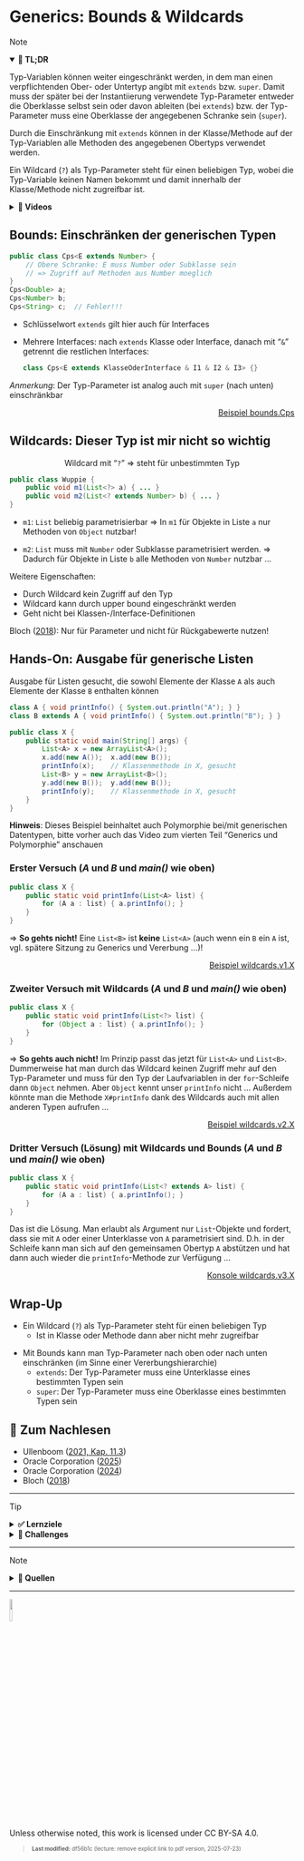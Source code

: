 # Generics: Bounds & Wildcards

> [!NOTE]
>
> <details open>
>
> <summary><strong>🎯 TL;DR</strong></summary>
>
> Typ-Variablen können weiter eingeschränkt werden, in dem man einen
> verpflichtenden Ober- oder Untertyp angibt mit `extends` bzw. `super`.
> Damit muss der später bei der Instantiierung verwendete Typ-Parameter
> entweder die Oberklasse selbst sein oder davon ableiten (bei
> `extends`) bzw. der Typ-Parameter muss eine Oberklasse der angegebenen
> Schranke sein (`super`).
>
> Durch die Einschränkung mit `extends` können in der Klasse/Methode auf
> der Typ-Variablen alle Methoden des angegebenen Obertyps verwendet
> werden.
>
> Ein Wildcard (`?`) als Typ-Parameter steht für einen beliebigen Typ,
> wobei die Typ-Variable keinen Namen bekommt und damit innerhalb der
> Klasse/Methode nicht zugreifbar ist.
>
> </details>
>
> <details>
>
> <summary><strong>🎦 Videos</strong></summary>
>
> - [VL Generics: Bounds & Wildcards](https://youtu.be/OV2vEn2EkWo)
> - [Demo Wildcards](https://youtu.be/D2hIicsho7I)
>
> </details>

## Bounds: Einschränken der generischen Typen

``` java
public class Cps<E extends Number> {
    // Obere Schranke: E muss Number oder Subklasse sein
    // => Zugriff auf Methoden aus Number moeglich
}
Cps<Double> a;
Cps<Number> b;
Cps<String> c;  // Fehler!!!
```

- Schlüsselwort `extends` gilt hier auch für Interfaces

- Mehrere Interfaces: nach `extends` Klasse oder Interface, danach mit
  “`&`” getrennt die restlichen Interfaces:

  ``` java
  class Cps<E extends KlasseOderInterface & I1 & I2 & I3> {}
  ```

*Anmerkung*: Der Typ-Parameter ist analog auch mit `super` (nach unten)
einschränkbar

<p align="right"><a href="https://github.com/Programmiermethoden-CampusMinden/Prog2-Lecture/blob/master/lecture/java-classic/src/bounds/Cps.java">Beispiel bounds.Cps</a></p>

## Wildcards: Dieser Typ ist mir nicht so wichtig

<div align="center">

Wildcard mit “`?`” =\> steht für unbestimmten Typ

</div>

``` java
public class Wuppie {
    public void m1(List<?> a) { ... }
    public void m2(List<? extends Number> b) { ... }
}
```

- `m1`: `List` beliebig parametrisierbar =\> In `m1` für Objekte in
  Liste `a` nur Methoden von `Object` nutzbar!

- `m2`: `List` muss mit `Number` oder Subklasse parametrisiert werden.
  =\> Dadurch für Objekte in Liste `b` alle Methoden von `Number`
  nutzbar …

Weitere Eigenschaften:

- Durch Wildcard kein Zugriff auf den Typ
- Wildcard kann durch upper bound eingeschränkt werden
- Geht nicht bei Klassen-/Interface-Definitionen

Bloch ([2018](#ref-Bloch2018)): Nur für Parameter und nicht für
Rückgabewerte nutzen!

## Hands-On: Ausgabe für generische Listen

Ausgabe für Listen gesucht, die sowohl Elemente der Klasse `A` als auch
Elemente der Klasse `B` enthalten können

``` java
class A { void printInfo() { System.out.println("A"); } }
class B extends A { void printInfo() { System.out.println("B"); } }

public class X {
    public static void main(String[] args) {
        List<A> x = new ArrayList<A>();
        x.add(new A());  x.add(new B());
        printInfo(x);    // Klassenmethode in X, gesucht
        List<B> y = new ArrayList<B>();
        y.add(new B());  y.add(new B());
        printInfo(y);    // Klassenmethode in X, gesucht
    }
}
```

**Hinweis**: Dieses Beispiel beinhaltet auch Polymorphie bei/mit
generischen Datentypen, bitte vorher auch das Video zum vierten Teil
“Generics und Polymorphie” anschauen

### Erster Versuch (*A* und *B* und *main()* wie oben)

``` java
public class X {
    public static void printInfo(List<A> list) {
        for (A a : list) { a.printInfo(); }
    }
}
```

=\> **So gehts nicht!** Eine `List<B>` ist **keine** `List<A>` (auch
wenn ein `B` ein `A` ist, vgl. spätere Sitzung zu Generics und Vererbung
…)!

<p align="right"><a href="https://github.com/Programmiermethoden-CampusMinden/Prog2-Lecture/blob/master/lecture/java-classic/src/wildcards/v1/X.java">Beispiel wildcards.v1.X</a></p>

### Zweiter Versuch mit Wildcards (*A* und *B* und *main()* wie oben)

``` java
public class X {
    public static void printInfo(List<?> list) {
        for (Object a : list) { a.printInfo(); }
    }
}
```

=\> **So gehts auch nicht!** Im Prinzip passt das jetzt für `List<A>`
und `List<B>`. Dummerweise hat man durch das Wildcard keinen Zugriff
mehr auf den Typ-Parameter und muss für den Typ der Laufvariablen in der
`for`-Schleife dann `Object` nehmen. Aber `Object` kennt unser
`printInfo` nicht … Außerdem könnte man die Methode `X#printInfo` dank
des Wildcards auch mit allen anderen Typen aufrufen …

<p align="right"><a href="https://github.com/Programmiermethoden-CampusMinden/Prog2-Lecture/blob/master/lecture/java-classic/src/wildcards/v2/X.java">Beispiel wildcards.v2.X</a></p>

### Dritter Versuch (Lösung) mit Wildcards und Bounds (*A* und *B* und *main()* wie oben)

``` java
public class X {
    public static void printInfo(List<? extends A> list) {
        for (A a : list) { a.printInfo(); }
    }
}
```

Das ist die Lösung. Man erlaubt als Argument nur `List`-Objekte und
fordert, dass sie mit `A` oder einer Unterklasse von `A` parametrisiert
sind. D.h. in der Schleife kann man sich auf den gemeinsamen Obertyp `A`
abstützen und hat dann auch wieder die `printInfo`-Methode zur Verfügung
…

<p align="right"><a href="https://github.com/Programmiermethoden-CampusMinden/Prog2-Lecture/tree/master/lecture/java-classic/src/wildcards/v3">Konsole wildcards.v3.X</a></p>

## Wrap-Up

- Ein Wildcard (`?`) als Typ-Parameter steht für einen beliebigen Typ
  - Ist in Klasse oder Methode dann aber nicht mehr zugreifbar

<!-- -->

- Mit Bounds kann man Typ-Parameter nach oben oder nach unten
  einschränken (im Sinne einer Vererbungshierarchie)
  - `extends`: Der Typ-Parameter muss eine Unterklasse eines bestimmten
    Typen sein
  - `super`: Der Typ-Parameter muss eine Oberklasse eines bestimmten
    Typen sein

## 📖 Zum Nachlesen

- Ullenboom ([2021, Kap. 11.3](#ref-Ullenboom2021))
- Oracle Corporation ([2025](#ref-LernJava))
- Oracle Corporation ([2024](#ref-Java-SE-Tutorial))
- Bloch ([2018](#ref-Bloch2018))

------------------------------------------------------------------------

> [!TIP]
>
> <details>
>
> <summary><strong>✅ Lernziele</strong></summary>
>
> - k3: Ich kann Wildcards und Bounds bei generischen Klassen/Methoden einsetzen
>
> </details>
>
> <details>
>
> <summary><strong>🏅 Challenges</strong></summary>
>
> **Spieler, Mannschaften und Ligen** Modellieren Sie in Java
> verschiedene Spielertypen sowie generische Mannschaften und Ligen, die
> jeweils bestimmte Spieler (-typen) bzw. Mannschaften aufnehmen können.
>
> 1.  Implementieren Sie die Klasse `Spieler`, die das Interface
>     `ISpieler` erfüllt.
>
>     ``` java
>     public interface ISpieler {
>         String getName();
>     }
>     ```
>
> 2.  Implementieren Sie die beiden Klassen `FussballSpieler` und
>     `BasketballSpieler` und sorgen Sie dafür, dass beide Klassen vom
>     Compiler als Spieler betrachtet werden (geeignete
>     Vererbungshierarchie).
>
> 3.  Betrachten Sie das nicht-generische Interface `IMannschaft`.
>     Erstellen Sie daraus ein generisches Interface `IMannschaft` mit
>     einer Typ-Variablen. Stellen Sie durch geeignete Beschränkung der
>     Typ-Variablen sicher, dass nur Mannschaften mit von `ISpieler`
>     abgeleiteten Spielern gebildet werden können.
>
>     ``` java
>     public interface IMannschaft {
>         boolean aufnehmen(ISpieler spieler);
>         boolean rauswerfen(ISpieler spieler);
>     }
>     ```
>
> 4.  Betrachten Sie das nicht-generische Interface `ILiga`. Erstellen
>     Sie daraus ein generisches Interface `ILiga` mit einer
>     Typvariablen. Stellen Sie durch geeignete Beschränkung der
>     Typvariablen sicher, dass nur Ligen mit von `IMannschaft`
>     abgeleiteten Mannschaften angelegt werden können.
>
>     ``` java
>     public interface ILiga {
>         boolean aufnehmen(IMannschaft mannschaft);
>         boolean rauswerfen(IMannschaft mannschaft);
>     }
>     ```
>
> 5.  Leiten Sie von `ILiga` das **generische** Interface `IBundesLiga`
>     ab. Stellen Sie durch geeignete Formulierung der Typvariablen
>     sicher, dass nur Ligen mit Mannschaften angelegt werden können,
>     deren Spieler vom Typ `FussballSpieler` (oder abgeleitet) sind.
>
>     Realisieren Sie nun noch die Funktionalität von `IBundesLiga` als
>     **nicht-generisches** Interface `IBundesLiga2`.
>
> </details>

------------------------------------------------------------------------

> [!NOTE]
>
> <details>
>
> <summary><strong>👀 Quellen</strong></summary>
>
> <div id="refs" class="references csl-bib-body hanging-indent"
> entry-spacing="0">
>
> <div id="ref-Bloch2018" class="csl-entry">
>
> Bloch, J. 2018. *Effective Java*. 3. Aufl. Addison-Wesley.
>
> </div>
>
> <div id="ref-Java-SE-Tutorial" class="csl-entry">
>
> Oracle Corporation. 2024. „The Java Tutorials“. 2024.
> <https://docs.oracle.com/javase/tutorial/>.
>
> </div>
>
> <div id="ref-LernJava" class="csl-entry">
>
> ———. 2025. „Learn Java“. 2025. <https://dev.java/learn/>.
>
> </div>
>
> <div id="ref-Ullenboom2021" class="csl-entry">
>
> Ullenboom, C. 2021. *Java ist auch eine Insel*. 16. Aufl.
> Rheinwerk-Verlag.
> <https://openbook.rheinwerk-verlag.de/javainsel/index.html>.
>
> </div>
>
> </div>
>
> </details>

------------------------------------------------------------------------

<img src="https://licensebuttons.net/l/by-sa/4.0/88x31.png" width="10%">

Unless otherwise noted, this work is licensed under CC BY-SA 4.0.

<blockquote><p><sup><sub><strong>Last modified:</strong> df56b1c (lecture: remove explicit link to pdf version, 2025-07-23)<br></sub></sup></p></blockquote>
